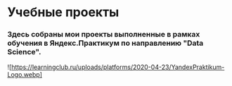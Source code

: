 # Учебные проекты
### Здесь собраны мои проекты выполненные в рамках обучения в Яндекс.Практикум по направлению "Data Science". 

![https://learningclub.ru/uploads/platforms/2020-04-23/YandexPraktikum-Logo.webp]
